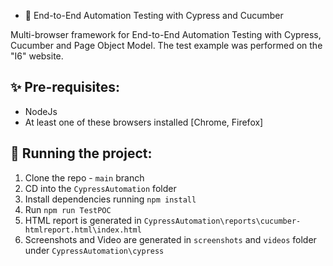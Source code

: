 - 👋 End-to-End Automation Testing with Cypress and Cucumber

Multi-browser framework for End-to-End Automation Testing with Cypress, Cucumber and Page Object Model.
The test example was performed on the "I6" website.

## ✨ Pre-requisites:

- NodeJs
- At least one of these browsers installed [Chrome, Firefox]

## 🔨 Running the project:

1. Clone the repo - `main` branch
2. CD into the `CypressAutomation` folder
3. Install dependencies running `npm install`
4. Run `npm run TestPOC`
5. HTML report is generated in `CypressAutomation\reports\cucumber-htmlreport.html\index.html`
6. Screenshots and Video are generated in `screenshots` and `videos` folder under `CypressAutomation\cypress`
